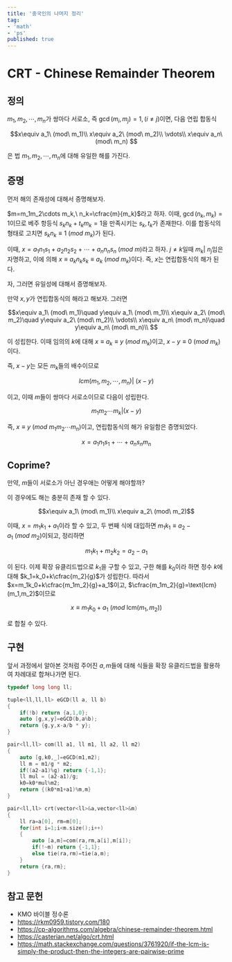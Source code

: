 ```yaml
---
title: '중국인의 나머지 정리' 
tag:
- 'math'
- 'ps'
published: true
---
```


# CRT - Chinese Remainder Theorem

## 정의
$m_1,m_2,\cdots,m_n$가 쌍마다 서로소, 즉 $\gcd(m_i,m_j)=1,(i\neq j)$이면, 다음 연립 합동식

$$x\equiv a_1\ (mod\ m_1)\\
x\equiv a_2\ (mod\ m_2)\\
\vdots\\
x\equiv a_n\ (mod\ m_n)
$$

은 법 $m_1,m_2,\cdots,m_n$에 대해 유일한 해를 가진다.

## 증명

먼저 해의 존재성에 대해서 증명해보자.

$m=m_1m_2\cdots m_k,\ n_k=\cfrac{m}{m_k}$라고 하자. 이때, $\gcd(n_k,m_k)=1$이므로 베주 항등식 $s_kn_k+t_km_k=1$을 만족시키는 $s_k,t_k$가 존재한다. 이를 합동식의 형태로 고치면 $s_kn_k\equiv 1\ (mod\ m_k)$가 된다.

이때, $x=a_1n_1s_1+a_2n_2s_2+\cdots+a_nn_ns_n\ (mod\ m)$라고 하자. $j\neq k$일때 $m_k\vert\ n_j$임은 자명하고, 이에 의해 $x\equiv a_kn_ks_k\equiv a_k\ (mod\ m_k)$이다. 즉, $x$는 연립합동식의 해가 된다.

자, 그러면 유일성에 대해서 증명해보자.

만약 $x,y$가 연립합동식의 해라고 해보자. 그러면 

$$x\equiv a_1\ (mod\ m_1)\quad y\equiv a_1\ (mod\ m_1)\\
x\equiv a_2\ (mod\ m_2)\quad y\equiv a_2\ (mod\ m_2)\\
\vdots\\
x\equiv a_n\ (mod\ m_n)\quad y\equiv a_n\ (mod\ m_n)\\
$$

이 성립한다. 이때 임의의 $k$에 대해 $x\equiv a_k\equiv y\ (mod\ m_k)$이고, $x-y\equiv0\ (mod\ m_k)$이다. 

즉, $x-y$는 모든 $m_k$들의 배수이므로 

$$lcm(m_1,m_2,\cdots,m_n)|\ (x-y)$$

이고, 이때 $m$들이 쌍마다 서로소이므로 다음이 성립한다.

$$m_1m_2\cdots m_k|(x-y)$$

즉, $x\equiv y\ (mod\ m_1m_2\cdots m_n)$이고, 연립합동식의 해가 유일함은 증명되었다.

$$x=a_1n_1s_1+\cdots+a_ns_nm_n$$

## Coprime?

만약, $m$들이 서로소가 아닌 경우애는 어떻게 해야할까?

이 경우에도 해는 충분히 존재 할 수 있다.

$$x\equiv a_1\ (mod\ m_1)\\ x\equiv a_2\ (mod\ m_2)$$

이때, $x=m_1k_1+a_1$이라 할 수 있고, 두 번째 식에 대입하면 $m_1k_1\equiv a_2-a_1\ (mod\ m_2)$이되고, 정리하면 

$$m_1k_1+m_2k_2=a_2-a_1$$

이 된다. 이제 확장 유클리드법으로 $k_1$을 구할 수 있고, 구한 해를 $k_0$이라 하면 정수 $k$에 대해 $k_1=k_0+k\cfrac{m_2}{g}$가 성립한다. 따라서 $x=m_1k_0+k\cfrac{m_1m_2}{g}+a_1$이고, $\cfrac{m_1m_2}{g}=\text{lcm}(m_1,m_2)$이므로 

$$x\equiv m_1k_0+a_1\ (mod\ \text{lcm}(m_1,m_2))$$

로 합칠 수 있다.

## 구현

앞서  과정에서 알아본 것처럼 주어진 $a,m$들에 대해 식들을 확장 유클리드법을 활용하여 차례대로 합쳐나가면 된다. 

```cpp
typedef long long ll;

tuple<ll,ll,ll> eGCD(ll a, ll b)
{
    if(!b) return {a,1,0};
    auto [g,x,y]=eGCD(b,a%b);
    return {g,y,x-a/b * y};
}

pair<ll,ll> com(ll a1, ll m1, ll a2, ll m2)
{
    auto [g,k0,_]=eGCD(m1,m2); 
    ll m = m1/g * m2;
    if((a2-a1)%g) return {-1,1};
    ll mul = (a2-a1)/g;
    k0=k0*mul%m2;
    return {(k0*m1+a1)%m,m}
}

pair<ll,ll> crt(vector<ll>&a,vector<ll>&m)
{
    ll ra=a[0], rm=m[0]; 
    for(int i=1;i<m.size();i++)
    {
        auto [a,m]=com(ra,rm,a[i],m[i]);
        if(!~m) return {-1,1};
        else tie(ra,rm)=tie(a,m);
    }
    return {ra,rm};
}
```

## 참고 문헌
* KMO 바이블 정수론
* <https://rkm0959.tistory.com/180>
* <https://cp-algorithms.com/algebra/chinese-remainder-theorem.html>
* <https://casterian.net/algo/crt.html>
* <https://math.stackexchange.com/questions/3761920/if-the-lcm-is-simply-the-product-then-the-integers-are-pairwise-prime>